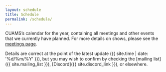```yaml
---
layout: schedule
title: Schedule
permalink: /schedule/
---
```

CUAMS’s calendar for the year, containing all meetings and other events that we
currently have planned. For more details on shows, please see the
[meetings page](/meetings).

Details are correct at the point of the latest update
({{ site.time | date: '%d/%m/%Y' }}), but you may wish to confirm by checking
the [mailing list]({{ site.mailing_list }}), [Discord]({{ site.discord_link }}),
or elsewhere.